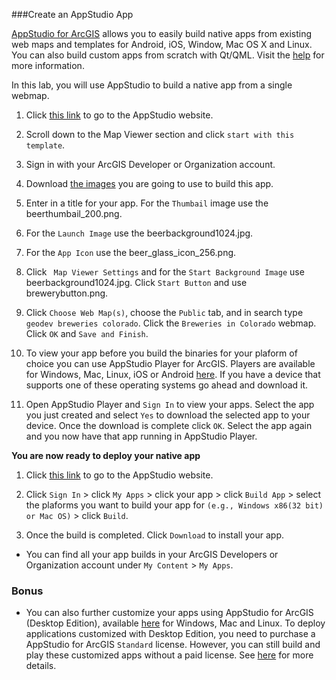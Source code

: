 ###Create an AppStudio App

[AppStudio for ArcGIS](http://www.esri.com/landing-pages/appstudio) allows you to easily build native apps from existing web maps and templates for Android, iOS, Window, Mac OS X and Linux. You can also build custom apps from scratch with Qt/QML. Visit the [help](http://doc.arcgis.com/en/appstudio/) for more information.

In this lab, you will use AppStudio to build a native app from a single webmap.


1. Click [this link](https://appstudio.arcgis.com/create.html) to go to the AppStudio website. 

2. Scroll down to the Map Viewer section and click `start with this template`. 

3. Sign in with your ArcGIS Developer or Organization account.

4. Download [the images](https://onedrive.live.com/redir?resid=C6391DBDAAFC7209!29697&authkey=!ABHcU1LSk7LrIFw&ithint=folder%2c) you are going to use to build this app.

5. Enter in a title for your app. For the `Thumbail` image use the beerthumbail_200.png.

6. For the `Launch Image` use the beerbackground1024.jpg.

7. For the `App Icon` use the beer_glass_icon_256.png.

8. Click ` Map Viewer Settings` and for the `Start Background Image` use beerbackground1024.jpg. Click `Start Button` and use brewerybutton.png. 

9. Click `Choose Web Map(s)`, choose the `Public` tab, and in search type `geodev breweries colorado`. Click the `Breweries in Colorado` webmap. Click `OK` and `Save and Finish`.

10. To view your app before you build the binaries for your plaform of choice you can use AppStudio Player for ArcGIS. Players are available for Windows, Mac, Linux, iOS or Android [here](http://doc.arcgis.com/en/appstudio/download/). If you have a device that supports one of these operating systems go ahead and download it.

11. Open AppStudio Player and `Sign In` to view your apps. Select the app you just created and select `Yes` to download the selected app to your device. Once the download is complete click `OK`. Select the app again and you now have that app running in AppStudio Player.  

__You are now ready to deploy your native app__ 


1. Click [this link](https://appstudio.arcgis.com/) to go to the AppStudio website. 

2. Click `Sign In` > click `My Apps` > click your app > click `Build App` > select the plaforms you want to build your app for `(e.g., Windows x86(32 bit) or Mac OS)` > click `Build`.

3. Once the build is completed. Click `Download` to install your app.

* You can find all your app builds in your ArcGIS Developers or Organization account under `My Content` > `My Apps`.

### Bonus

* You can also further customize your apps using AppStudio for ArcGIS (Desktop Edition), available [here](http://doc.arcgis.com/en/appstudio/download/) for Windows, Mac and Linux. To deploy applications customized with Desktop Edition, you need to purchase a AppStudio for ArcGIS `Standard` license. However, you can still build and play these customized apps without a paid license. See [here](http://doc.arcgis.com/en/appstudio/extend-apps/extendapps.htm) for more details.

